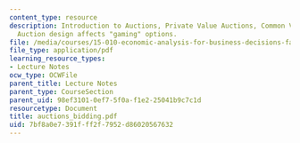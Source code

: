 ```yaml
---
content_type: resource
description: Introduction to Auctions, Private Value Auctions, Common Value Auctions,
  Auction design affects "gaming" options.
file: /media/courses/15-010-economic-analysis-for-business-decisions-fall-2004/7bf8a0e7391fff2f7952d86020567632_auctions_bidding.pdf
file_type: application/pdf
learning_resource_types:
- Lecture Notes
ocw_type: OCWFile
parent_title: Lecture Notes
parent_type: CourseSection
parent_uid: 98ef3101-0ef7-5f0a-f1e2-25041b9c7c1d
resourcetype: Document
title: auctions_bidding.pdf
uid: 7bf8a0e7-391f-ff2f-7952-d86020567632
---
```

